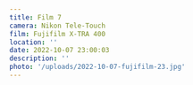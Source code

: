 ```yaml
---
title: Film 7
camera: Nikon Tele-Touch
film: Fujifilm X-TRA 400
location: ''
date: 2022-10-07 23:00:03
description: ''
photo: '/uploads/2022-10-07-fujifilm-23.jpg'
---
```

